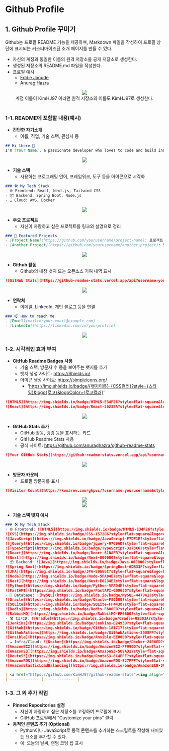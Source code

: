# Github Profile

## 1. Github Profile 꾸미기

Github는 프로필 README 기능을 제공하며, Markdown 파일을 작성하여 프로필 상단에 표시되는 커스터마이즈된  소개 페이지를 만들 수 있다.

 - 자신의 계정과 동일한 이름의 원격 저장소를 공개 저장소로 생성한다.
 - 생성된 저장소의 README.md 파일을 작성한다.
 - 프로필 예시
    - [Eddie Jaoude](https://github.com/eddiejaoude)
    - [Anurag Hazra](https://github.com/anuraghazra)

<div align="center">
    <img src="./images/Profile.PNG"><br/>
    계정 이름이 KimHJ97 이라면 원격 저장소의 이름도 KimHJ97로 생성한다.
</div>
<br/>

### 1-1. README에 포함할 내용(예시)

 - __간단한 자기소개__
    - 이름, 직업, 기술 스택, 관심사 등
```md
## Hi there 👋
I'm [Your Name], a passionate developer who loves to code and build innovative solutions!
```
<div align="center">
    <img src="./images/Profile_2.PNG">
</div>

 - __기술 스택__
    - 사용하는 프로그래밍 언어, 프레임워크, 도구 등을 아이콘으로 시각화
```md
### 🛠 My Tech Stack
- 🌐 Frontend: React, Next.js, Tailwind CSS
- 📦 Backend: Spring Boot, Node.js
- ☁️ Cloud: AWS, Docker
```
<div align="center">
    <img src="./images/Profile_3.PNG">
</div>

 - __주요 프로젝트__
    - 자신이 자랑하고 싶은 프로젝트를 링크와 설명으로 정리
```md
### 🚀 Featured Projects
- [Project Name](https://github.com/yourusername/project-name): 프로젝트 간단 설명
- [Another Project](https://github.com/yourusername/another-project): 또 다른 프로젝트
```
<div align="center">
    <img src="./images/Profile_4.PNG">
</div>

 - __Github 활동__
    - Github의 내장 뱃지 또는 오픈소스 기여 내역 표시
```md
![GitHub Stats](https://github-readme-stats.vercel.app/api?username=yourusername&show_icons=true)
```
<div align="center">
    <img src="./images/Profile_5.PNG">
</div>

 - __연락처__
    - 이메일, LinkedIn, 개인 블로그 등을 연결
```md
### 📫 How to reach me
- [Email](mailto:your-email@example.com)
- [LinkedIn](https://linkedin.com/in/yourprofile)
```
<div align="center">
    <img src="./images/Profile_6.PNG">
</div>

### 1-2. 시각적인 효과 부여

 - __GitHub Readme Badges 사용__
    - 기술 스택, 방문자 수 등을 보여주는 뱃지를 추가
    - 뱃지 생성 사이트: https://Shields.io/
    - 아이콘 생성 사이트: https://simpleicons.org/
        - 'https://img.shields.io/badge/{뱃지이름}-{CSS컬러}?style={스타일}&logo{로고}&logoColor={로고컬러}'
```md
![HTML5](https://img.shields.io/badge/HTML5-E34F26?style=flat-square&logo=html5&logoColor=white)
![React](https://img.shields.io/badge/React-20232A?style=flat-square&logo=react&logoColor=61DAFB)
```
<div align="center">
    <img src="./images/Profile_7.PNG">
</div>

 - __GitHub Stats 추가__
    - GitHub 활동, 랭킹 등을 표시하는 카드
    - GitHub Readme Stats 사용
    - 공식 사이트: https://github.com/anuraghazra/github-readme-stats
```md
![Your GitHub Stats](https://github-readme-stats.vercel.app/api?username=yourusername&show_icons=true&theme=radical)
```
<div align="center">
    <img src="./images/Profile_8.PNG">
</div>

 - __방문자 카운터__
    - 프로필 방문자를 표시
```md
![Visitor Count](https://komarev.com/ghpvc/?username=yourusername&style=flat-square)
```
<div align="center">
    <img src="./images/Profile_9.PNG">
</div>

<div align="center">
    <img src="./images/Profile_1.PNG">
</div>

 - __기술 스택 뱃지 예시__
```md
### 🛠 My Tech Stack
- 🌐 Frontend: ![HTML5](https://img.shields.io/badge/HTML5-E34F26?style=flat-square&logo=html5&logoColor=white)
![CSS](https://img.shields.io/badge/CSS-1572B6?style=flat-square&logo=css3&logoColor=white)
![JavaScript](https://img.shields.io/badge/JavaScript-F7DF1E?style=flat-square&logo=javascript&logoColor=black)
![jQuery](https://img.shields.io/badge/jquery-0769AD?style=flat-square&logo=jquery&logoColor=white)
![TypeScript](https://img.shields.io/badge/TypeScript-3178C6?style=flat-square&logo=typescript&logoColor=white)
![React](https://img.shields.io/badge/React-61DAFB?style=flat-square&logo=react&logoColor=black)
![Next](https://img.shields.io/badge/Next-000000?style=flat-square&logo=Next.js&logoColor=white)
- 📦 Backend: ![Java](https://img.shields.io/badge/Java-000000?style=flat-square&logo=openjdk&logoColor=white)
![Spring Boot](https://img.shields.io/badge/SpringBoot-6DB33F?style=flat-square&logo=springboot&logoColor=black)
![JPA](https://img.shields.io/badge/JPA-59666C?style=flat-square&logo=hibernate&logoColor=black)
![Node](https://img.shields.io/badge/Node-5FA04E?style=flat-square&logo=node.js&logoColor=black)
![Nest](https://img.shields.io/badge/Nest-E0234E?style=flat-square&logo=nestjs&logoColor=black)
![Python](https://img.shields.io/badge/Python-5FA04E?style=flat-square&logo=python&logoColor=white)
![FastAPI](https://img.shields.io/badge/FastAPI-009688?style=flat-square&logo=fastapi&logoColor=black)
- 💾 Database: ![MySQL](https://img.shields.io/badge/MySQL-4479A1?style=flat-square&logo=mysql&logoColor=black)
![Oracle](https://img.shields.io/badge/Oracle-F80000?style=flat-square&logo=oracle&logoColor=black)
![SQLite](https://img.shields.io/badge/SQLite-FF4438?style=flat-square&logo=sqlite&logoColor=white)
![Redis](https://img.shields.io/badge/Redis-F80000?style=flat-square&logo=redis&logoColor=black)
![RabbitMQ](https://img.shields.io/badge/RabbitMQ-FF6600?style=flat-square&logo=rabbitmq&logoColor=black)
- 🛠 CI/CD: ![Gradle](https://img.shields.io/badge/Gradle-02303A?style=flat-square&logo=gradle&logoColor=white)
![Jenkins](https://img.shields.io/badge/Jenkins-D24939?style=flat-square&logo=jenkins&logoColor=black)
![Github](https://img.shields.io/badge/Github-181717?style=flat-square&logo=github&logoColor=white)
![GithubActions](https://img.shields.io/badge/GithubActions-2088FF?style=flat-square&logo=githubactions&logoColor=black)
![Ansible](https://img.shields.io/badge/Ansible-EE0000?style=flat-square&logo=ansible&logoColor=white)
- ☁️ Infra/Cloud: ![Docker](https://img.shields.io/badge/Docker-2496ED?style=flat-square&logo=docker&logoColor=black)
![AmazonEC2](https://img.shields.io/badge/AmazonEC2-FF9900?style=flat-square&logo=amazonec2&logoColor=black)
![AmazonS3](https://img.shields.io/badge/AmazonS3-569A31?style=flat-square&logo=amazons3&logoColor=black)
![Route53](https://img.shields.io/badge/Route53-8C4FFF?style=flat-square&logo=amazonroute53&logoColor=black)
![AmazonRDS](https://img.shields.io/badge/AmazonRDS-527FFF?style=flat-square&logo=amazonrds&logoColor=black)
![AmazonElasticLoadBalancing](https://img.shields.io/badge/AmazonELB-8C4FFF?style=flat-square&logo=awselasticloadbalancing&logoColor=black)

| <a href="https://github.com/KimHJ97/github-readme-stats"><img align="center" src="https://github-readme-stats.vercel.app/api?username=KimHJ97&show_icons=true&include_all_commits=true&theme=buefy&hide_border=true" alt="Anurag's github stats" /></a> | <a href="https://github.com/KimHJ97/github-readme-stats"><img align="center" src="https://github-readme-stats.vercel.app/api/top-langs/?username=KimHJ97&layout=compact&theme=buefy&hide_border=true" /></a> |
| ------------- | ------------- |
```

### 1-3. 그 외 추가 작업

 - __Pinned Repositories 설정__
    - 자신이 자랑하고 싶은 저장소를 고정하여 프로필에 표시
    - GitHub 프로필에서 "Customize your pins" 클릭
 - __동적인 콘텐츠 추가 (Optional)__
    - Python이나 JavaScript로 동적 콘텐츠를 추가하는 스크립트를 작성해 재미있는 요소를 추가할 수 있다.
    - 예: 오늘의 날씨, 랜덤 코딩 팁 표시
